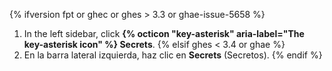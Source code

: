 {% ifversion fpt or ghec or ghes > 3.3 or ghae-issue-5658 %}
1. In the left sidebar, click **{% octicon "key-asterisk" aria-label="The key-asterisk icon" %} Secrets**.
{% elsif ghes < 3.4 or ghae %}
1. En la barra lateral izquierda, haz clic en **Secrets** (Secretos).
{% endif %}
